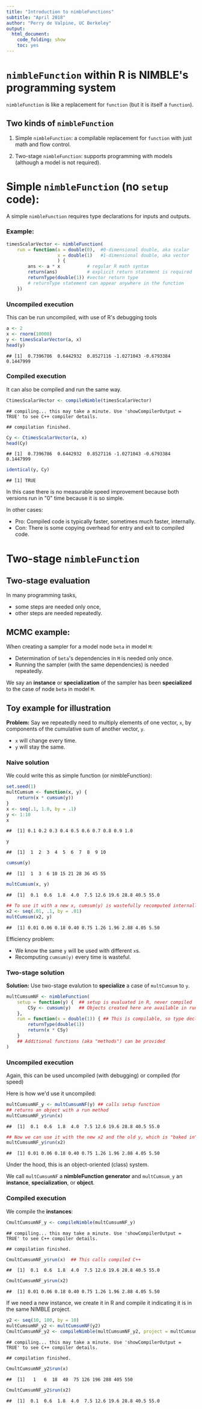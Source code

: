 ```yaml
---
title: "Introduction to nimbleFunctions"
subtitle: "April 2018"
author: "Perry de Valpine, UC Berkeley"
output:
  html_document:
    code_folding: show
    toc: yes
---
```





# `nimbleFunction` within R is NIMBLE's programming system #

`nimbleFunction` is like a replacement for `function` (but it is
itself a `function`).

## Two kinds of `nimbleFunction`

1. Simple `nimbleFunction`: a compilable replacement for `function`
with just math and flow control.

2. Two-stage `nimbleFunction`: supports programming with models
   (although a model is not required).

# Simple `nimbleFunction` (no `setup` code):

A simple `nimbleFunction` requires type declarations for inputs and
outputs.

### Example:


```r
timesScalarVector <- nimbleFunction(
    run = function(a = double(0),  #0-dimensional double, aka scalar
                   x = double(1)   #1-dimensional double, aka vector
                   ) {
        ans <- a * x          # regular R math syntax
        return(ans)           # explicit return statement is required
        returnType(double(1)) #vector return type
        # returnType statement can appear anywhere in the function
    })
```

### Uncompiled execution
This can be run uncompiled, with use of R's debugging tools

```r
a <- 2
x <- rnorm(10000)
y <- timesScalarVector(a, x)
head(y)
```

```
## [1]  0.7396786  0.6442932  0.8527116 -1.0271043 -0.6793384  0.1447999
```

### Compiled execution
It can also be compiled and run the same way.

```r
CtimesScalarVector <- compileNimble(timesScalarVector)
```

```
## compiling... this may take a minute. Use 'showCompilerOutput = TRUE' to see C++ compiler details.
```

```
## compilation finished.
```

```r
Cy <- CtimesScalarVector(a, x)
head(Cy)
```

```
## [1]  0.7396786  0.6442932  0.8527116 -1.0271043 -0.6793384  0.1447999
```

```r
identical(y, Cy)
```

```
## [1] TRUE
```

In this case there is no measurable speed improvement because both
versions run in "0" time because it is so simple.

In other cases:

- Pro: Compiled code is typically faster, sometimes much faster, internally.
- Con: There is some copying overhead for entry and exit to compiled code.

# Two-stage `nimbleFunction`

## Two-stage evaluation

In many programming tasks,

- some steps are needed only once,
- other steps are needed repeatedly.

## MCMC example:

When creating a sampler for a model node `beta` in model `M`:

- Determination of `beta`'s dependencies in `M` is needed only once.
- Running the sampler (with the same dependencies) is needed
repeatedly.

We say an **instance** or **specialization** of the sampler has been
**specialized** to the case of node `beta` in model `M`.

## Toy example for illustration

**Problem:** Say we repeatedly need to multiply elements of one vector, `x`, by
components of the cumulative sum of another vector, `y`.

- `x` will change every time.
- `y` will stay the same.

### Naive solution
We could write this as simple function (or nimbleFunction):


```r
set.seed(1)
multCumsum <- function(x, y) {
    return(x * cumsum(y))
}
x <- seq(.1, 1.0, by = .1)
y <- 1:10
x
```

```
##  [1] 0.1 0.2 0.3 0.4 0.5 0.6 0.7 0.8 0.9 1.0
```

```r
y
```

```
##  [1]  1  2  3  4  5  6  7  8  9 10
```

```r
cumsum(y)
```

```
##  [1]  1  3  6 10 15 21 28 36 45 55
```

```r
multCumsum(x, y)
```

```
##  [1]  0.1  0.6  1.8  4.0  7.5 12.6 19.6 28.8 40.5 55.0
```

```r
## To use it with a new x, cumsum(y) is wastefully recomputed internally
x2 <- seq(.01, .1, by = .01)
multCumsum(x2, y)
```

```
##  [1] 0.01 0.06 0.18 0.40 0.75 1.26 1.96 2.88 4.05 5.50
```

Efficiency problem:

- We know the same `y` will be used with different `x`s.
- Recomputing `cumsum(y)` every time is wasteful.

### Two-stage solution

**Solution:** Use two-stage evalution to **specialize** a case of
`multCumsum` to `y`.


```r
multCumsumNF <- nimbleFunction(
    setup = function(y) {  ## setup is evaluated in R, never compiled
        CSy <- cumsum(y)   ## Objects created here are available in run code.
    },
    run = function(x = double(1)) { ## This is compilable, so type declarations are needed
        returnType(double(1))
        return(x * CSy)
    }
    ## Additional functions (aka "methods") can be provided
)
```

### Uncompiled execution
Again, this can be used uncompiled (with debugging) or compiled (for speed)

Here is how we'd use it uncompiled:


```r
multCumsumNF_y <- multCumsumNF(y) ## calls setup function
## returns an object with a run method
multCumsumNF_y$run(x)
```

```
##  [1]  0.1  0.6  1.8  4.0  7.5 12.6 19.6 28.8 40.5 55.0
```

```r
## Now we can use it with the new x2 and the old y, which is "baked in"
multCumsumNF_y$run(x2)
```

```
##  [1] 0.01 0.06 0.18 0.40 0.75 1.26 1.96 2.88 4.05 5.50
```

Under the hood, this is an object-oriented (class) system.

We call `multCumsumNF` a **nimbleFunction generator** and
`multCumsum_y` an **instance**,  **specialization**, or **object**.

### Compiled execution

We compile the **instances**:


```r
CmultCumsumNF_y <- compileNimble(multCumsumNF_y)
```

```
## compiling... this may take a minute. Use 'showCompilerOutput = TRUE' to see C++ compiler details.
```

```
## compilation finished.
```

```r
CmultCumsumNF_y$run(x)  ## This calls compiled C++
```

```
##  [1]  0.1  0.6  1.8  4.0  7.5 12.6 19.6 28.8 40.5 55.0
```

```r
CmultCumsumNF_y$run(x2)
```

```
##  [1] 0.01 0.06 0.18 0.40 0.75 1.26 1.96 2.88 4.05 5.50
```

If we need a new instance, we create it in R and compile it indicating
it is in the same NIMBLE project.


```r
y2 <- seq(10, 100, by = 10)
multCumsumNF_y2 <- multCumsumNF(y2)
CmultCumsumNF_y2 <- compileNimble(multCumsumNF_y2, project = multCumsumNF_y)
```

```
## compiling... this may take a minute. Use 'showCompilerOutput = TRUE' to see C++ compiler details.
```

```
## compilation finished.
```

```r
CmultCumsumNF_y2$run(x)
```

```
##  [1]   1   6  18  40  75 126 196 288 405 550
```

```r
CmultCumsumNF_y2$run(x2)
```

```
##  [1]  0.1  0.6  1.8  4.0  7.5 12.6 19.6 28.8 40.5 55.0
```
